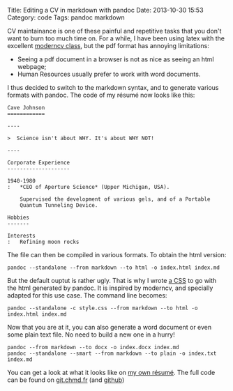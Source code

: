 Title: Editing a CV in markdown with pandoc
Date: 2013-10-30 15:53
Category: code
Tags: pandoc markdown

CV maintainance is one of these painful and repetitive tasks that you
don't want to burn too much time on.  For a while, I have been using latex
with the excellent [moderncv class](http://www.ctan.org/pkg/moderncv), but
the pdf format has annoying limitations:

- Seeing a pdf document in a browser is not as nice as seeing an html
  webpage;
- Human Resources usually prefer to work with word documents.

I thus decided to switch to the markdown syntax, and to generate various
formats with pandoc. The code of my résumé now looks like this:

    Cave Johnson
    ============
    
    ----
    
    >  Science isn't about WHY. It's about WHY NOT!
    
    ----
    
    Corporate Experience
    --------------------
    
    1940-1980
    :   *CEO of Aperture Science* (Upper Michigan, USA).
    
        Supervised the development of various gels, and of a Portable
        Quantum Tunneling Device.
    
    Hobbies
    -------
    
    Interests
    :   Refining moon rocks

The file can then be compiled in various formats. To obtain the html
version:

    pandoc --standalone --from markdown --to html -o index.html index.md

But the default ouptut is rather ugly. That is why I wrote [a
CSS](//resume.chmd.fr/style.css) to go with the html generated by pandoc.
It is inspired by moderncv, and specially adapted for this use case. The
command line becomes:

    pandoc --standalone -c style.css --from markdown --to html -o index.html index.md

Now that you are at it, you can also generate a word document or even some
plain text file. No need to build a new one in a hurry!

    pandoc --from markdown --to docx -o index.docx index.md
    pandoc --standalone --smart --from markdown --to plain -o index.txt index.md

You can get a look at what it looks like on [my own
résumé](//resume.chmd.fr). The full code can be found on
[git.chmd.fr](https://git.chmd.fr/?p=resume.git) (and
[github](https://github.com/chmduquesne/resume))
